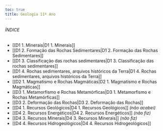 ```yaml
---
toc: true
title: Geologia 11º Ano
---
```

###### ÍNDICE
- [[D1 1. Minerais|D1 1. Minerais]]
- [[D1 2. Formação das Rochas Sedimentares|D1 2. Formação das Rochas Sedimentares]]
- [[D1 3. Classificação das rochas sedimentares|D1 3. Classificação das rochas sedimentares]]
- [[D1 4. Rochas sedimentares, arquivos históricos da Terra|D1 4. Rochas sedimentares, arquivos históricos da Terra]]
- [[D2 1. Magmatismo e Rochas Magmáticas|D2 1. Magmatismo e Rochas Magmáticas]]
- [[D3 1. Metamorfismo e Rochas Metamórficas|D3 1. Metamorfismo e Rochas Metamórficas]]
- [[D3 2. Deformação das Rochas|D3 2. Deformação das Rochas]]
- [[D4 1. Recursos Geológicos|D4 1. Recursos Geológicos]] *(não acabei)*
- [[D4 2. Recursos Energéticos|D4 2. Recursos Energéticos]] *(não fiz)*
- [[D4 3. Recursos Minerais|D4 3. Recursos Minerais]] *(não fiz)*
- [[D4 4. Recursos Hidrogeológicos|D4 4. Recursos Hidrogeológicos]]
